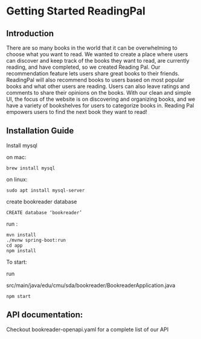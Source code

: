 # Getting Started ReadingPal

## Introduction
There are so many books in the world that it can be overwhelming to choose what you want to read. We wanted to create a place where users can discover and keep track of the books they want to read, are currently reading, and have completed, so we created Reading Pal. Our recommendation feature lets users share great books to their friends. ReadingPal will also recommend books to users based on most popular books and what other users are reading. Users can also leave ratings and comments to share their opinions on the books. With our clean and simple UI, the focus of the website is on discovering and organizing books, and we have a variety of bookshelves for users to categorize books in. Reading Pal empowers users to find the next book they want to read!

## Installation Guide

Install mysql

on mac: 

`brew install mysql`

on linux: 

`sudo apt install mysql-server`

create bookreader database

`CREATE database ‘bookreader’`

run :
```
mvn install
./mvnw spring-boot:run
cd app
npm install
```

To start:

run 

src/main/java/edu/cmu/sda/bookreader/BookreaderApplication.java

`npm start`

## API documentation:
 Checkout bookreader-openapi.yaml for a complete list of our API

